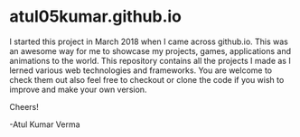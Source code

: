# atul05kumar.github.io
I started this project in March 2018 when I came across github.io. This was an awesome way for me to showcase my projects, games, applications and animations to the world. This repository contains all the projects I made as I lerned various web technologies and frameworks. You are welcome to check them out also feel free to checkout or clone the code if you wish to improve and make your own version.

Cheers!

-Atul Kumar Verma
